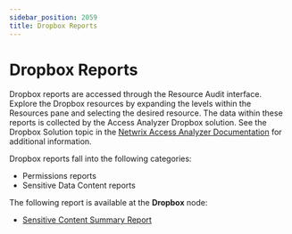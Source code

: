 ```yaml
---
sidebar_position: 2059
title: Dropbox Reports
---
```


# Dropbox Reports

Dropbox reports are accessed through the Resource Audit interface. Explore the Dropbox resources by expanding the levels within the Resources pane and selecting the desired resource. The data within these reports is collected by the Access Analyzer Dropbox solution. See the Dropbox Solution topic in the [Netwrix Access Analyzer Documentation](https://helpcenter.netwrix.com/category/accessanalyzer "Netwrix Access Analyzer Documentation") for additional information.

Dropbox reports fall into the following categories:

* Permissions reports
* Sensitive Data Content reports

The following report is available at the **Dropbox** node:

* [Sensitive Content Summary Report](SensitiveContentSummary "Sensitive Content Summary Report")